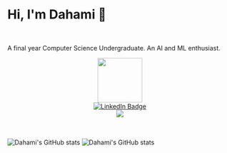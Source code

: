 <!--
**tharu008/tharu008** is a ✨ _special_ ✨ repository because its `README.md` (this file) appears on your GitHub profile.

Here are some ideas to get you started:

- 🔭 I’m currently working on ...
- 🌱 I’m currently learning ...
- 👯 I’m looking to collaborate on ...
- 🤔 I’m looking for help with ...
- 💬 Ask me about ...
- 📫 How to reach me: ...
- 😄 Pronouns: ...
- ⚡ Fun fact: ...
-->

# Hi, I'm Dahami 👋
<br />

A final year Computer Science Undergraduate. An AI and ML enthusiast.


<div id="header" align="center">
  <img src="https://media.giphy.com/media/M9gbBd9nbDrOTu1Mqx/giphy.gif" width="100"/>
</div>
<div id="badges" align="center">
  <a href="https://www.linkedin.com/in/tharuka-senevirathne/">
    <img src="https://img.shields.io/badge/LinkedIn-blue?style=for-the-badge&logo=linkedin&logoColor=white" alt="LinkedIn Badge"/>
  </a>
  <br>
  <img src="https://komarev.com/ghpvc/?username=tharu008&style=flat-square&color=blue" alt=""/>
</div>

<div align="center">
<a href="https://skillicons.dev">
    <img src="https://skillicons.dev/icons?i=java,python,tensorflow,js,postman" />
  </a>
</div>
<br><br>

![Dahami's GitHub stats](https://github-readme-stats.vercel.app/api?username=tharu008&theme=dracula\&rank_icon=percentile)
![Dahami's GitHub stats](https://github-readme-stats.vercel.app/api/top-langs/?username=tharu008&layout=compact&theme=dracula)
